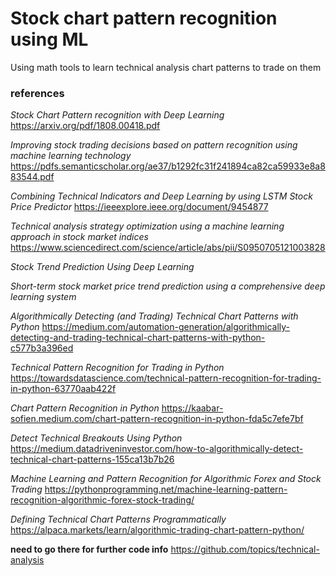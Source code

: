 # Stock chart pattern recognition using ML

Using math tools to learn technical analysis chart patterns to trade on them

### references

*Stock Chart Pattern recognition with Deep Learning* https://arxiv.org/pdf/1808.00418.pdf

*Improving stock trading decisions based on pattern recognition using machine learning technology* https://pdfs.semanticscholar.org/ae37/b1292fc31f241894ca82ca59933e8a883544.pdf

*Combining Technical Indicators and Deep Learning by using LSTM Stock Price Predictor* https://ieeexplore.ieee.org/document/9454877

*Technical analysis strategy optimization using a machine learning approach in stock market indices* https://www.sciencedirect.com/science/article/abs/pii/S0950705121003828

*Stock Trend Prediction Using Deep Learning*

*Short-term stock market price trend prediction using a comprehensive deep learning system*

*Algorithmically Detecting (and Trading) Technical Chart Patterns with Python* https://medium.com/automation-generation/algorithmically-detecting-and-trading-technical-chart-patterns-with-python-c577b3a396ed

*Technical Pattern Recognition for Trading in Python* https://towardsdatascience.com/technical-pattern-recognition-for-trading-in-python-63770aab422f

*Chart Pattern Recognition in Python* https://kaabar-sofien.medium.com/chart-pattern-recognition-in-python-fda5c7efe7bf

*Detect Technical Breakouts Using Python* https://medium.datadriveninvestor.com/how-to-algorithmically-detect-technical-chart-patterns-155ca13b7b26

*Machine Learning and Pattern Recognition for Algorithmic Forex and Stock Trading* https://pythonprogramming.net/machine-learning-pattern-recognition-algorithmic-forex-stock-trading/

*Defining Technical Chart Patterns Programmatically* https://alpaca.markets/learn/algorithmic-trading-chart-pattern-python/

**need to go there for further code info** https://github.com/topics/technical-analysis
